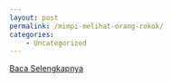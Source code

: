 ```yaml
---
layout: post
permalink: /mimpi-melihat-orang-rokok/
categories:
    - Uncategorized
---
```


[Baca Selengkapnya](/04)